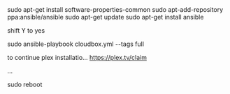 ## 

sudo apt-get install software-properties-common
sudo apt-add-repository ppa:ansible/ansible
sudo apt-get update
sudo apt-get install ansible

shift Y to yes


sudo ansible-playbook cloudbox.yml --tags full



to continue plex installatio...
https://plex.tv/claim

...

sudo reboot